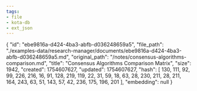 ```yaml
---
tags:
- file
- kota-db
- ext_json
---
```

{
  "id": "ebe9816a-d424-4ba3-abfb-d036248659a5",
  "file_path": "./examples-data/research-manager/documents/ebe9816a-d424-4ba3-abfb-d036248659a5.md",
  "original_path": "/notes/consensus-algorithms-comparison.md",
  "title": "Consensus Algorithms Comparison Matrix",
  "size": 1942,
  "created": 1754607627,
  "updated": 1754607627,
  "hash": [
    130,
    111,
    92,
    99,
    226,
    216,
    16,
    91,
    128,
    219,
    119,
    22,
    31,
    59,
    18,
    63,
    28,
    230,
    211,
    28,
    211,
    164,
    243,
    63,
    51,
    143,
    57,
    42,
    236,
    175,
    196,
    201
  ],
  "embedding": null
}